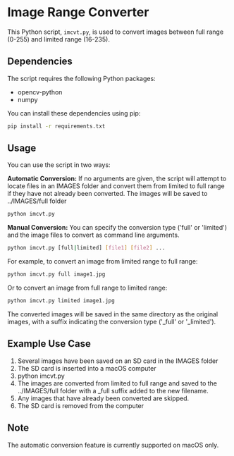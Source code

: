 # Image Range Converter

This Python script, `imcvt.py`, is used to convert images between full range (0-255) and limited range (16-235).

## Dependencies

The script requires the following Python packages:

- opencv-python
- numpy

You can install these dependencies using pip:

```bash
pip install -r requirements.txt
```

## Usage

You can use the script in two ways:

**Automatic Conversion:** If no arguments are given, the script will attempt to locate files in an IMAGES folder and convert them from limited to full range if they have not already been converted. The images will be saved to ../IMAGES/full folder

```bash
python imcvt.py
```

**Manual Conversion:** You can specify the conversion type ('full' or 'limited') and the image files to convert as command line arguments.

```bash
python imcvt.py [full|limited] [file1] [file2] ...
```

For example, to convert an image from limited range to full range:

```bash
python imcvt.py full image1.jpg
```

Or to convert an image from full range to limited range:

```bash
python imcvt.py limited image1.jpg
```

The converted images will be saved in the same directory as the original images, with a suffix indicating the conversion type ('_full' or '_limited').

## Example Use Case
1. Several images have been saved on an SD card in the IMAGES folder
2. The SD card is inserted into a macOS computer
3. python imcvt.py
4. The images are converted from limited to full range and saved to the ../IMAGES/full folder with a _full suffix added to the new filename.
5. Any images that have already been converted are skipped.
6. The SD card is removed from the computer

## Note

The automatic conversion feature is currently supported on macOS only.
